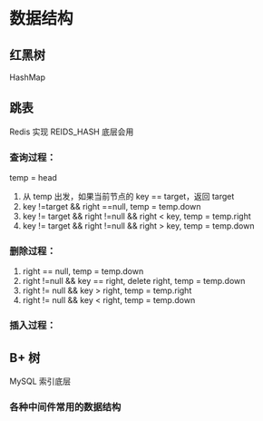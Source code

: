 # 数据结构

## 红黑树

HashMap

## 跳表

Redis 实现 REIDS_HASH 底层会用

### 查询过程：

temp = head

1. 从 temp 出发，如果当前节点的 key == target，返回 target
2. key !=target && right ==null, temp = temp.down
3. key != target && right !=null && right < key, temp = temp.right
4. key != target && right !=null && right > key, temp = temp.down

### 删除过程：

1. right == null, temp = temp.down
2. right !=null && key == right, delete right, temp = temp.down
3. right != null && key > right, temp = temp.right
4. right != null && key < right, temp = temp.down

###  插入过程：





## B+ 树

MySQL 索引底层

### 各种中间件常用的数据结构

